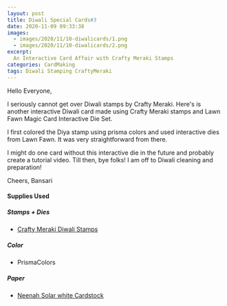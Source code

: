 ```yaml
---
layout: post
title: Diwali Special Cards#3
date: 2020-11-09 09:33:38
images: 
  - images/2020/11/10-diwalicards/1.png
  - images/2020/11/10-diwalicards/2.png
excerpt:
  An Interactive Card Affair with Crafty Meraki Stamps
categories: CardMaking
tags: Diwali Stamping CraftyMeraki 
---
```


Hello Everyone,

I seriously cannot get over Diwali stamps by Crafty Meraki. Here's is another interactive Diwali card made using Crafty Meraki stamps and Lawn Fawn Magic Card Interactive Die Set.

I first colored the Diya stamp using prisma colors and used interactive dies from Lawn Fawn. It was very straightforward from there. 

I might do one card without this interactive die in the future and probably create a tutorial video. Till then, bye folks! I am off to Diwali cleaning and preparation!

Cheers,
Bansari

#### Supplies Used
##### Stamps + Dies
 - [Crafty Meraki Diwali Stamps](https://craftymeraki.com/products/crafty-meraki-diwali-greetings-clear-stamp-set?_pos=6&_sid=8cf5dfb81&_ss=r&variant=32892024029274)

##### Color
 - PrismaColors

##### Paper
 - [Neenah Solar white Cardstock](https://www.joann.com/classic-crest-250-pk-8.5x11-cardstocks-solar-white/15722937.html)

 